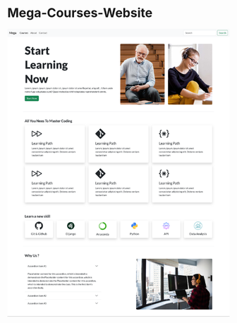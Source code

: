 # Mega-Courses-Website
![](https://github.com/MohamedKhamisMostafa/Bootstrap-project/blob/main/Screenshot%20-%20Mega%20Courses%20-.png)
